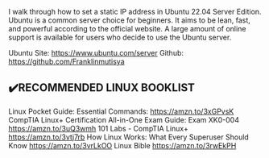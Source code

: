  I walk through how to set a static IP address in Ubuntu 22.04 Server Edition. Ubuntu is a common server choice for beginners. It aims to be lean, fast, and powerful according to the official website. A large amount of online support is available for users who decide to use the Ubuntu server.

Ubuntu Site: https://www.ubuntu.com/server
Github: https://github.com/Franklinmutisya


✔️RECOMMENDED LINUX BOOKLIST
-------------------------------
Linux Pocket Guide: Essential Commands: https://amzn.to/3xGPvsK
CompTIA Linux+ Certification All-in-One Exam Guide: Exam XK0-004 https://amzn.to/3uQ3wmh
101 Labs - CompTIA Linux+ https://amzn.to/3vtj7rb
How Linux Works: What Every Superuser Should Know https://amzn.to/3vrLkOO
Linux Bible https://amzn.to/3rwEkPH

